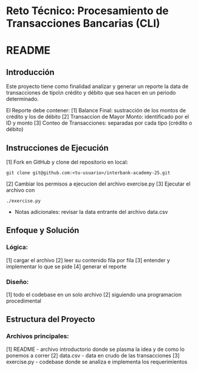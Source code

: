 # Reto Técnico: Procesamiento de Transacciones Bancarias (CLI)
# README

## Introducción
Este proyecto tiene como finalidad analizar y generar un reporte la data de transacciones de tipo\n
crédito y débito que sea hacen en un periodo determinado.

El Reporte debe contener:
[1] Balance Final: sustracción de los montos de crédito y los de débito
[2] Transaccion de Mayor Monto: identificado por el ID y monto
[3] Conteo de Transacciones: separadas por cada tipo (crédito o débito)

## Instrucciones de Ejecución
[1] Fork en GitHub y clone del repositorio en local:
```
git clone git@github.com:<tu-usuario>/interbank-academy-25.git
```
[2] Cambiar los permisos a ejecucion del archivo exercise.py
[3] Ejecutar el archivo con
```
./exercise.py
```

* Notas adicionales:
    revisar la data entrante del archivo data.csv

## Enfoque y Solución
### Lógica:
[1] cargar el archivo
[2] leer su contenido fila por fila
[3] entender y implementar lo que se pide
[4] generar el reporte

### Diseño:
[1] todo el codebase en un solo archivo
[2] siguiendo una programacion procedimental

## Estructura del Proyecto
### Archivos principales:
[1] README - archivo introductorio donde se plasma la idea y de como lo ponemos a correr
[2] data.csv - data en crudo de las transacciones
[3] exercise.py - codebase donde se analiza e implementa los requerimientos
